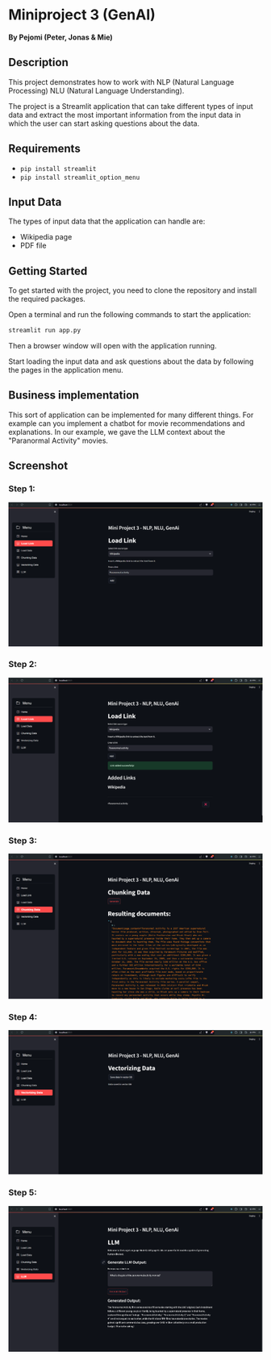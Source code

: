 # Miniproject 3 (GenAI)
**By Pejomi (Peter, Jonas & Mie)**

## Description

This project demonstrates how to work with NLP (Natural Language Processing) NLU (Natural Language Understanding).

The project is a Streamlit application that can take different types of input data and extract the most important information from the input data in which the user can start asking questions about the data.

## Requirements

* `pip install streamlit`
* `pip install streamlit_option_menu`

## Input Data
The types of input data that the application can handle are:

- Wikipedia page
- PDF file

## Getting Started

To get started with the project, you need to clone the repository and install the required packages.

Open a terminal and run the following commands to start the application:
```bash
streamlit run app.py
```
Then a browser window will open with the application running.

Start loading the input data and ask questions about the data by following the pages in the application menu.

## Business implementation
This sort of application can be implemented for many different things. For example can you implement a chatbot for movie recommendations and explanations. In our example, we gave the LLM context about the "Paranormal Activity" movies.

## Screenshot

### Step 1:
![img_1.png](images/img_1.png)

### Step 2:
![img_2.png](images/img_2.png)

### Step 3:
![img.png](images/img4.png)

### Step 4:
![img_5.png](images/img_5.png)

### Step 5:
![img.png](images/img.png)